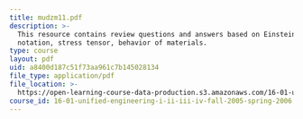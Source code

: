 ```yaml
---
title: mudzm11.pdf
description: >-
  This resource contains review questions and answers based on Einstein
  notation, stress tensor, behavior of materials.
type: course
layout: pdf
uid: a8400d187c51f73aa961c7b145028134
file_type: application/pdf
file_location: >-
  https://open-learning-course-data-production.s3.amazonaws.com/16-01-unified-engineering-i-ii-iii-iv-fall-2005-spring-2006/a8400d187c51f73aa961c7b145028134_mudzm11.pdf
course_id: 16-01-unified-engineering-i-ii-iii-iv-fall-2005-spring-2006
---
```

